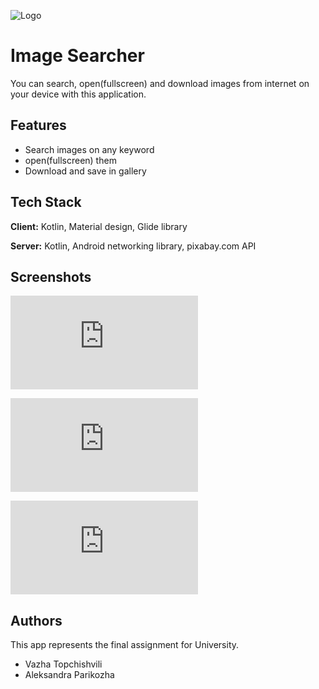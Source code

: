 ![Logo](https://i.pinimg.com/originals/f5/85/96/f58596d65575cb6178e20a15d2803de7.png)


# Image Searcher
You can search, open(fullscreen) and download images from internet on your device with this application.


## Features

- Search images on any keyword
- open(fullscreen) them
- Download and save in gallery



## Tech Stack

**Client:** Kotlin, Material design, Glide library

**Server:** Kotlin, Android networking library, pixabay.com API


## Screenshots

![App Screenshot](https://files.fm/thumb_show.php?i=6564sfmn4)

![App Screenshot](https://files.fm/thumb_show.php?i=kf9mmsgb3)

![App Screenshot](https://files.fm/thumb_show.php?i=2vx9hsbas)


## Authors
This app represents the final assignment for University.
- Vazha Topchishvili
- Aleksandra Parikozha
